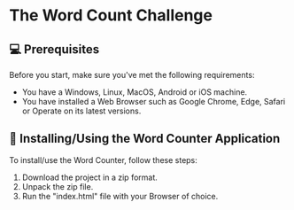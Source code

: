 # The Word Count Challenge

## 💻 Prerequisites

Before you start, make sure you've met the following requirements:
* You have a Windows, Linux, MacOS, Android or iOS machine.
* You have installed a Web Browser such as Google Chrome, Edge, Safari or Operate on its latest versions.

## 🚀 Installing/Using the Word Counter Application

To install/use the Word Counter, follow these steps:

1. Download the project in a zip format.
2. Unpack the zip file.
3. Run the "index.html" file with your Browser of choice.
